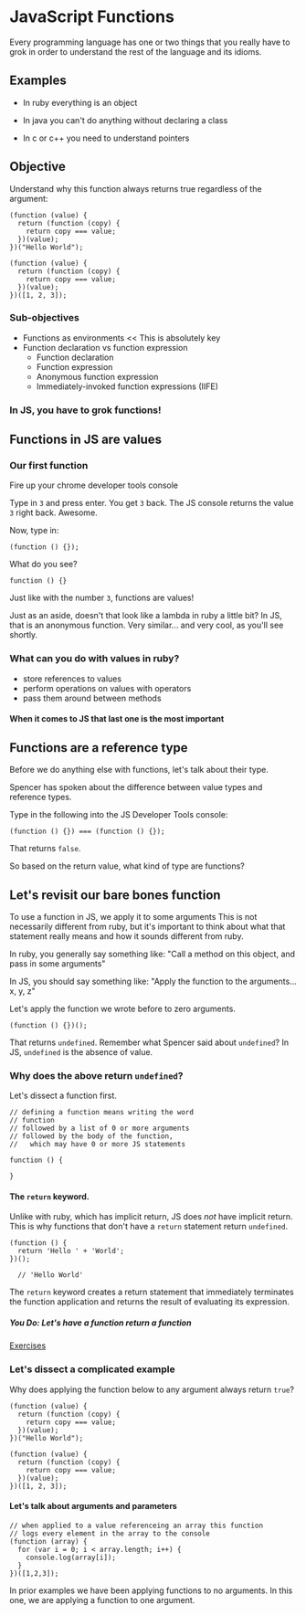# JavaScript Functions

Every programming language has one or two things that you really have to
grok in order to understand the rest of the language and its idioms.

## Examples

* In ruby everything is an object

* In java you can't do anything without declaring a class

* In c or c++ you need to understand pointers

## Objective

Understand why this function always returns true regardless of the argument:

```
(function (value) {
  return (function (copy) {
    return copy === value;
  })(value);
})("Hello World");

(function (value) {
  return (function (copy) {
    return copy === value;
  })(value);
})([1, 2, 3]);
```

### Sub-objectives

* Functions as environments << This is absolutely key
* Function declaration vs function expression
  * Function declaration
  * Function expression
  * Anonymous function expression
  * Immediately-invoked function expressions (IIFE)

### In JS, you have to grok functions!

## Functions in JS are values

### Our first function

Fire up your chrome developer tools console

Type in `3` and press enter. You get `3` back. The JS console returns
the value `3` right back. Awesome.

Now, type in:

```
(function () {});
```

What do you see? 

```
function () {}
```

Just like with the number `3`, functions are values!

Just as an aside, doesn't that look like a lambda in ruby a little bit?
In JS, that is an anonymous function. Very similar... and very cool, as
you'll see shortly.

### What can you do with values in ruby?

* store references to values
* perform operations on values with operators
* pass them around between methods

#### When it comes to JS that last one is the most important

## Functions are a reference type

Before we do anything else with functions, let's talk about their type.

Spencer has spoken about the difference between value types and
reference types. 

Type in the following into the JS Developer Tools console:

```
(function () {}) === (function () {});
```

That returns `false`.

So based on the return value, what kind of type are functions?

## Let's revisit our bare bones function

To use a function in JS, we apply it to some arguments
This is not necessarily different from ruby, but it's important to think
about what that statement really means and how it sounds different from
ruby.

In ruby, you generally say something like:
"Call a method on this object, and pass in some arguments"

In JS, you should say something like:
"Apply the function to the arguments... x, y, z"

Let's apply the function we wrote before to zero arguments.

```
(function () {})();
```

That returns `undefined`. Remember what Spencer said about `undefined`?
In JS, `undefined` is the absence of value. 

### Why does the above return `undefined`?

Let's dissect a function first.

```
// defining a function means writing the word
// function
// followed by a list of 0 or more arguments
// followed by the body of the function, 
//   which may have 0 or more JS statements

function () {

}
```

#### The `return` keyword.

Unlike with ruby, which has implicit return, JS does *not* have implicit
return. This is why functions that don't have a `return` statement
return `undefined`.

```
(function () { 
  return 'Hello ' + 'World';
})();

  // 'Hello World'
```

The `return` keyword creates a return statement that immediately
terminates the function application and returns the result of evaluating
its expression.

##### You Do: Let's have a function return a function

[Exercises](exercises.js)

### Let's dissect a complicated example

Why does applying the function below to any argument always return
`true`?

```
(function (value) {
  return (function (copy) {
    return copy === value;
  })(value);
})("Hello World");

(function (value) {
  return (function (copy) {
    return copy === value;
  })(value);
})([1, 2, 3]);
```

#### Let's talk about arguments and parameters

```
// when applied to a value referenceing an array this function 
// logs every element in the array to the console
(function (array) {
  for (var i = 0; i < array.length; i++) {
    console.log(array[i]);
  }
})([1,2,3]);
```

In prior examples we have been applying functions to no arguments.
In this one, we are applying a function to one argument.
